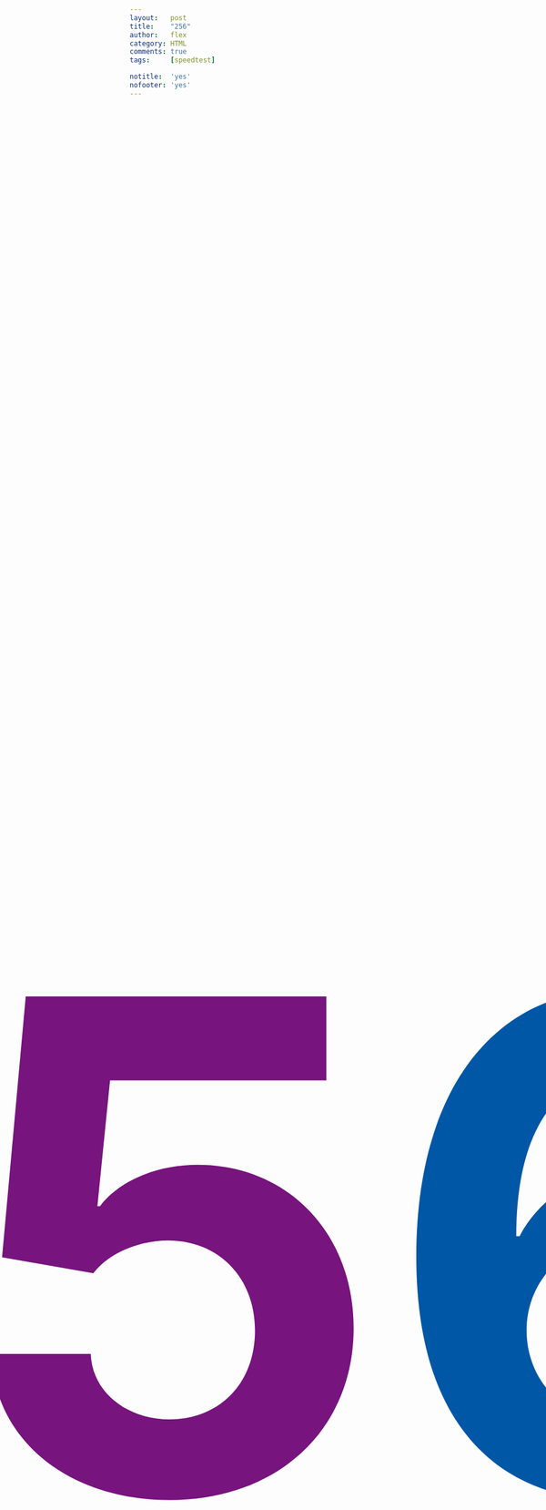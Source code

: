 ```yaml
---
layout:   post
title:    "256"
author:   flex
category: HTML
comments: true
tags:     [speedtest]

notitle:  'yes'
nofooter: 'yes'
---
```


<div style="width: 100%; height: 100vh; display: flex; justify-content: center; align-items: center;">
<p style="font-size: 30vh; font-weight: bold;"><span style="color: #e50005;">~</span><span style="color: #f5a301;">2</span><span style="color: #77147e;">5</span><span style="color: #0057a6;">6</span><span style="color: #008f3f;">M</span></p>
</div>